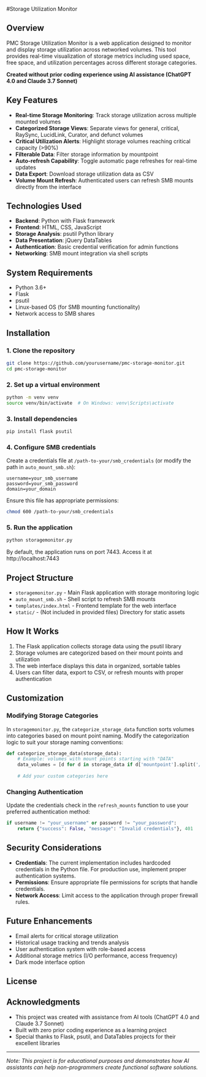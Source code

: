 #Storage Utilization Monitor

## Overview

PMC Storage Utilization Monitor is a web application designed to monitor and display storage utilization across networked volumes. This tool provides real-time visualization of storage metrics including used space, free space, and utilization percentages across different storage categories.

**Created without prior coding experience using AI assistance (ChatGPT 4.0 and Claude 3.7 Sonnet)**

## Key Features

- **Real-time Storage Monitoring**: Track storage utilization across multiple mounted volumes
- **Categorized Storage Views**: Separate views for general, critical, RaySync, LucidLink, Curator, and defunct volumes
- **Critical Utilization Alerts**: Highlight storage volumes reaching critical capacity (>90%)
- **Filterable Data**: Filter storage information by mountpoint 
- **Auto-refresh Capability**: Toggle automatic page refreshes for real-time updates
- **Data Export**: Download storage utilization data as CSV
- **Volume Mount Refresh**: Authenticated users can refresh SMB mounts directly from the interface

## Technologies Used

- **Backend**: Python with Flask framework
- **Frontend**: HTML, CSS, JavaScript
- **Storage Analysis**: psutil Python library
- **Data Presentation**: jQuery DataTables
- **Authentication**: Basic credential verification for admin functions
- **Networking**: SMB mount integration via shell scripts

## System Requirements

- Python 3.6+
- Flask
- psutil
- Linux-based OS (for SMB mounting functionality)
- Network access to SMB shares

## Installation

### 1. Clone the repository

```bash
git clone https://github.com/yourusername/pmc-storage-monitor.git
cd pmc-storage-monitor
```

### 2. Set up a virtual environment

```bash
python -m venv venv
source venv/bin/activate  # On Windows: venv\Scripts\activate
```

### 3. Install dependencies

```bash
pip install flask psutil
```

### 4. Configure SMB credentials

Create a credentials file at `/path-to-your/smb_credentials` (or modify the path in `auto_mount_smb.sh`):

```
username=your_smb_username
password=your_smb_password
domain=your_domain
```

Ensure this file has appropriate permissions:

```bash
chmod 600 /path-to-your/smb_credentials
```

### 5. Run the application

```bash
python storagemonitor.py
```

By default, the application runs on port 7443. Access it at http://localhost:7443

## Project Structure

- `storagemonitor.py` - Main Flask application with storage monitoring logic
- `auto_mount_smb.sh` - Shell script to refresh SMB mounts
- `templates/index.html` - Frontend template for the web interface
- `static/` - (Not included in provided files) Directory for static assets

## How It Works

1. The Flask application collects storage data using the psutil library
2. Storage volumes are categorized based on their mount points and utilization
3. The web interface displays this data in organized, sortable tables
4. Users can filter data, export to CSV, or refresh mounts with proper authentication

## Customization

### Modifying Storage Categories

In `storagemonitor.py`, the `categorize_storage_data` function sorts volumes into categories based on mount point naming. Modify the categorization logic to suit your storage naming conventions:

```python
def categorize_storage_data(storage_data):
    # Example: volumes with mount points starting with "DATA" 
    data_volumes = [d for d in storage_data if d['mountpoint'].split('/')[-1].startswith("DATA")]
    
    # Add your custom categories here
```

### Changing Authentication

Update the credentials check in the `refresh_mounts` function to use your preferred authentication method:

```python
if username != "your_username" or password != "your_password":
    return {"success": False, "message": "Invalid credentials"}, 401
```

## Security Considerations

- **Credentials**: The current implementation includes hardcoded credentials in the Python file. For production use, implement proper authentication systems.
- **Permissions**: Ensure appropriate file permissions for scripts that handle credentials.
- **Network Access**: Limit access to the application through proper firewall rules.

## Future Enhancements

- Email alerts for critical storage utilization
- Historical usage tracking and trends analysis
- User authentication system with role-based access
- Additional storage metrics (I/O performance, access frequency)
- Dark mode interface option

## License

## Acknowledgments

- This project was created with assistance from AI tools (ChatGPT 4.0 and Claude 3.7 Sonnet)
- Built with zero prior coding experience as a learning project
- Special thanks to Flask, psutil, and DataTables projects for their excellent libraries

---

*Note: This project is for educational purposes and demonstrates how AI assistants can help non-programmers create functional software solutions.*
